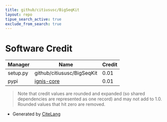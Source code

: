 ```yaml
---
title: github/citiususc/BigSeqKit
layout: repo
tipue_search_active: true
exclude_from_search: true
---
```

# Software Credit

|Manager|Name|Credit|
|-------|----|------|
|setup.py|github/citiususc/BigSeqKit|0.01|
|pypi|[ignis-core](https://pypi.org/project/ignis-core)|0.01|


> Note that credit values are rounded and expanded (so shared dependencies are represented as one record) and may not add to 1.0. Rounded values that hit zero are removed.


- Generated by [CiteLang](https://github.com/vsoch/citelang)
